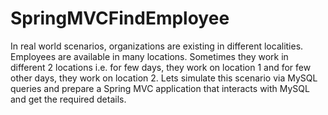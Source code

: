 # SpringMVCFindEmployee
In real world scenarios, organizations are existing in different localities. Employees are available in many locations. 
Sometimes they work in different 2 locations i.e. for few days, they work on location 1 and for few other days, 
they work on location 2. Lets simulate this scenario via MySQL queries and prepare a Spring MVC application that interacts 
with MySQL and get the required details. 
